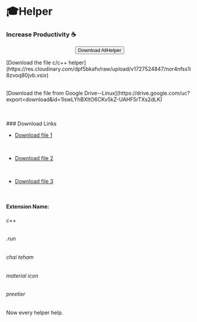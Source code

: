 # 🎓Helper 

### Increase Productivity ☕

<p align="center">
  <a href="https://github.com/kashyapprajapat/MsuHelper-/raw/main/allvsextension.zip" download="msuextension.zip">
    <button>Download AllHelper</button>
  </a>
  <br/>
  <p>[Download the file c/c++ helper](https://res.cloudinary.com/dpf5bkafv/raw/upload/v1727524847/nor4nfss1i8zvoq80jvb.vsix)
  </p>
  <p>
    <br/>
  [Download the file from Google Drive--Linux](https://drive.google.com/uc?export=download&id=1lswLYhBXltO6CKv5kZ-UAHF5rTXs2dLK)
  <br/>
  </p>
  <br/>

  <br/>
  ### Download Links

- [Download file 1](https://res.cloudinary.com/dpf5bkafv/raw/upload/v1727524819/fpce8ekdh8c8ioomgxdn.vsix)

&nbsp;

- [Download file 2](https://res.cloudinary.com/dpf5bkafv/raw/upload/v1727524800/mokehvxq4tepgamvli2e.vsix)

&nbsp;

- [Download file 3](https://res.cloudinary.com/dpf5bkafv/raw/upload/v1727524754/p9tiot43zzeimaq8dgyl.vsix)

&nbsp;
  <br/>
  <h4>Extension Name:</h4>
  <h6>c++</h6>
  <h6>.run</h6>
  <h6>chai teham</h6>
  <h6>material icon</h6>
  <h6>preetier</h6>
  <h7>Now every helper help.</h7>

</p>
